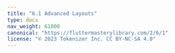 ```yaml
---
title: "6.1 Advanced Layouts"
type: docs
nav_weight: 61000
canonical: "https://fluttermasterylibrary.com/2/6/1"
license: "© 2023 Tokenizer Inc. CC BY-NC-SA 4.0"
---
```

